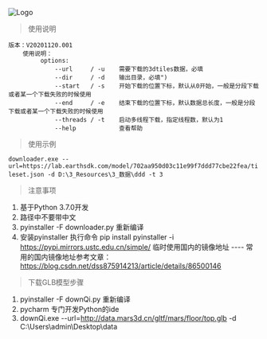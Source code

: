 ![Logo](./doc/logo.png)

> 使用说明

```text
版本：V20201120.001
    使用说明：
         options:
             --url     / -u    需要下载的3dtiles数据，必填
             --dir     / -d    输出目录，必填")
             --start   / -s    开始下载的位置下标，默认从0开始，一般是分段下载或者某一个下载失败的时候使用
             --end     / -e    结束下载的位置下标，默认数据总长度，一般是分段下载或者某一个下载失败的时候使用
             --threads / -t    启动多线程下载，指定线程数，默认为1
             --help            查看帮助 
```

> 使用示例

`downloader.exe --url=https://lab.earthsdk.com/model/702aa950d03c11e99f7ddd77cbe22fea/tileset.json -d D:\3_Resources\3_数据\ddd -t 3`

> 注意事项

1. 基于Python 3.7.0开发
2. 路径中不要带中文
3. pyinstaller -F downloader.py 重新编译
4. 安装pyinstaller 执行命令 pip install pyinstaller -i https://pypi.mirrors.ustc.edu.cn/simple/ 临时使用国内的镜像地址 ---- 常用的国内镜像地址参考文章：https://blog.csdn.net/dss875914213/article/details/86500146

> 下载GLB模型步骤

1.  pyinstaller -F downQi.py 重新编译
2.  pycharm 专门开发Python的ide
3.  downQi.exe --url=http://data.mars3d.cn/gltf/mars/floor/top.glb -d C:\Users\admin\Desktop\data